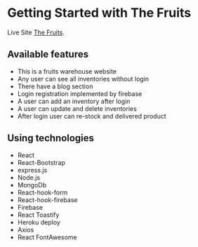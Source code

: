 # Getting Started with The Fruits

Live Site [The Fruits](https://the-fruits.web.app/).

## Available features

* This is a fruits warehouse website
* Any user can see all inventories without login
* There have a blog section
* Login registration implemented by firebase
* A user can add an inventory after login
* A user can update and delete inventories
* After login user can re-stock and delivered product

## Using technologies

* React
* React-Bootstrap
* express.js
* Node.js
* MongoDb
* React-hook-form
* React-hook-firebase
* Firebase
* React Toastify
* Heroku deploy
* Axios
* React FontAwesome
